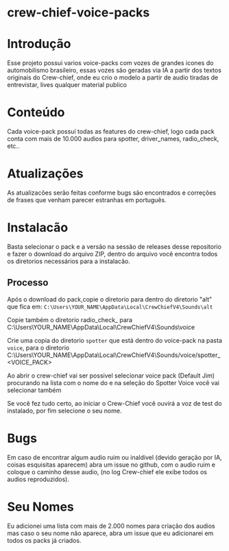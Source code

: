 # crew-chief-voice-packs


# Introdução

Esse projeto possui varios voice-packs com vozes de grandes icones do automobilismo brasileiro, essas vozes são geradas via IA a partir dos textos originais do Crew-chief, onde eu crio o modelo a partir de audio tiradas de entrevistar, lives
qualquer material publico

# Conteúdo

Cada voice-pack possuí todas as features do crew-chief, logo cada pack conta com mais de 10.000 audios para spotter, driver_names, radio_check, etc..

# Atualizações

As atualizacões serão feitas conforme bugs são encontrados e correções de frases que venham parecer estranhas em português.

# Instalacão

Basta selecionar o pack e a versão na sessão de releases desse repositorio e fazer o download do arquivo ZIP, dentro do arquivo você encontra todos os diretorios necessários para a instalacão.

## Processo
Após o download do pack,copie o diretorio para dentro do diretorio "alt" que fica em: `C:\Users\YOUR_NAME\AppData\Local\CrewChiefV4\Sounds\alt`

Copie também o diretorio radio_check_<VOICE-PACK> para C:\Users\YOUR_NAME\AppData\Local\CrewChiefV4\Sounds\voice

Crie uma copia do diretorio `spotter` que está dentro do voice-pack na pasta `voice`, para o diretorio C:\Users\YOUR_NAME\AppData\Local\CrewChiefV4\Sounds/voice/spotter_<VOICE_PACK>

Ao abrir o crew-chief vai ser possivel selecionar voice pack (Default Jim) procurando na lista com o nome do <VOICE-PACK> e na seleção do Spotter Voice você vai selecionar também <VOICE-PACK>

Se você fez tudo certo, ao iniciar o Crew-Chief você ouvirá a voz de test do <VOICE-PACK> instalado, por fim selecione o seu nome.

# Bugs 

Em caso de encontrar algum audio ruim ou inaldivel (devido geração por IA, coisas esquisitas aparecem) abra um issue no github, com o audio ruim e coloque o caminho desse audio, (no log Crew-chief ele exibe todos os audios reproduzidos).

# Seu Nomes

Eu adicionei uma lista com mais de 2.000 nomes para criação dos audios mas caso o seu nome não aparece, abra um issue que eu adicionarei em todos os packs já criados.